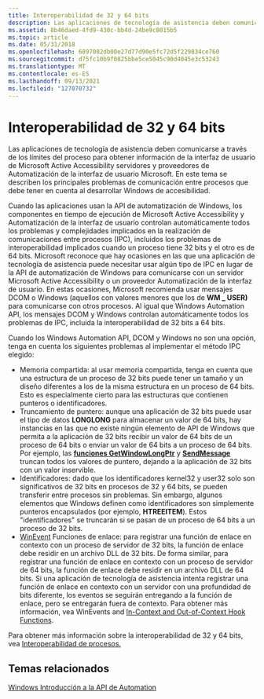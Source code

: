 ```yaml
---
title: Interoperabilidad de 32 y 64 bits
description: Las aplicaciones de tecnología de asistencia deben comunicarse a través de los límites del proceso para obtener información de la interfaz de usuario de Microsoft Active Accessibility servidores y proveedores de Automatización de la interfaz de usuario Microsoft.
ms.assetid: 8b46daed-4fd9-430c-bb4d-24be9c8015b5
ms.topic: article
ms.date: 05/31/2018
ms.openlocfilehash: 6897082db00e27d77d90e5fc72d5f229834ce760
ms.sourcegitcommit: d75fc10b9f0825bbe5ce5045c90d4045e3c53243
ms.translationtype: MT
ms.contentlocale: es-ES
ms.lasthandoff: 09/13/2021
ms.locfileid: "127070732"
---
```

# <a name="32-bit-and-64-bit-interoperability"></a>Interoperabilidad de 32 y 64 bits

Las aplicaciones de tecnología de asistencia deben comunicarse a través de los límites del proceso para obtener información de la interfaz de usuario de Microsoft Active Accessibility servidores y proveedores de Automatización de la interfaz de usuario Microsoft. En este tema se describen los principales problemas de comunicación entre procesos que debe tener en cuenta al desarrollar Windows de accesibilidad.

Cuando las aplicaciones usan la API de automatización de Windows, los componentes en tiempo de ejecución de Microsoft Active Accessibility y Automatización de la interfaz de usuario controlan automáticamente todos los problemas y complejidades implicados en la realización de comunicaciones entre procesos (IPC), incluidos los problemas de interoperabilidad implicados cuando un proceso tiene 32 bits y el otro es de 64 bits. Microsoft reconoce que hay ocasiones en las que una aplicación de tecnología de asistencia puede necesitar usar algún tipo de IPC en lugar de la API de automatización de Windows para comunicarse con un servidor Microsoft Active Accessibility o un proveedor Automatización de la interfaz de usuario. En estas ocasiones, Microsoft recomienda usar mensajes DCOM o Windows (aquellos con valores menores que los de **WM \_ USER)** para comunicarse con otros procesos. Al igual que Windows Automation API, los mensajes DCOM y Windows controlan automáticamente todos los problemas de IPC, incluida la interoperabilidad de 32 bits a 64 bits.

Cuando los Windows Automation API, DCOM y Windows no son una opción, tenga en cuenta los siguientes problemas al implementar el método IPC elegido:

-   Memoria compartida: al usar memoria compartida, tenga en cuenta que una estructura de un proceso de 32 bits puede tener un tamaño y un diseño diferentes a los de la misma estructura en un proceso de 64 bits. Esto es especialmente cierto para las estructuras que contienen punteros o identificadores.
-   Truncamiento de puntero: aunque una aplicación de 32 bits puede usar el tipo de datos **LONGLONG** para almacenar un valor de 64 bits, hay instancias en las que no existe ningún elemento de API de Windows que permita a la aplicación de 32 bits recibir un valor de 64 bits de un proceso de 64 bits o enviar un valor de 64 bits a un proceso de 64 bits. Por ejemplo, las [**funciones GetWindowLongPtr**](/windows/desktop/api/winuser/nf-winuser-getwindowlongptra) y [**SendMessage**](/windows/desktop/api/winuser/nf-winuser-sendmessage) truncan todos los valores de puntero, dejando a la aplicación de 32 bits con un valor inservible.
-   Identificadores: dado que los identificadores kernel32 y user32 solo son significativos de 32 bits en procesos de 32 y 64 bits, se pueden transferir entre procesos sin problemas. Sin embargo, algunos elementos que Windows definen como identificadores son simplemente punteros encapsulados (por ejemplo, **HTREEITEM**). Estos "identificadores" se truncarán si se pasan de un proceso de 64 bits a un proceso de 32 bits.
-   [WinEvent](winevents-infrastructure.md) Funciones de enlace: para registrar una función de enlace en contexto con un proceso de servidor de 32 bits, la función de enlace debe residir en un archivo DLL de 32 bits. De forma similar, para registrar una función de enlace en contexto con un proceso de servidor de 64 bits, la función de enlace debe residir en un archivo DLL de 64 bits. Si una aplicación de tecnología de asistencia intenta registrar una función de enlace en contexto con un servidor con una profundidad de bits diferente, los eventos se seguirán entregando a la función de enlace, pero se entregarán fuera de contexto. Para obtener más información, vea WinEvents and [In-Context and Out-of-Context Hook Functions](in-context-and-out-of-context-hook-functions.md).

Para obtener más información sobre la interoperabilidad de 32 y 64 bits, vea [Interoperabilidad de procesos.](/windows/desktop/WinProg64/process-interoperability)

## <a name="related-topics"></a>Temas relacionados

<dl> <dt>

[Windows Introducción a la API de Automation](windows-automation-api-overview.md)
</dt> </dl>

 

 